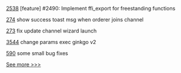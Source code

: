 
[2538](https://github.com/hyperledger/iroha/pull/2538) [feature] #2490: Implement ffi_export for freestanding functions

[274](https://github.com/hyperledger-labs/fabric-operations-console/pull/274) show success toast msg when orderer joins channel

[273](https://github.com/hyperledger-labs/fabric-operations-console/pull/273) fix update channel wizard launch

[3544](https://github.com/hyperledger/fabric/pull/3544) change params exec ginkgo v2

[590](https://github.com/hyperledger-labs/blockchain-carbon-accounting/pull/590) some small bug fixes 


[See more >>>](https://start-here.hyperledger.org/pull-requests)
